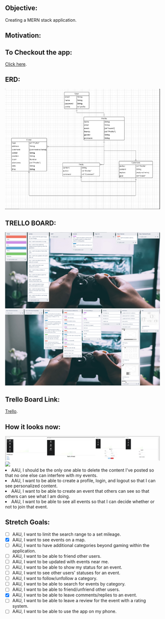 ##  Objective:
Creating a MERN stack application.
## Motivation:

## To Checkout the app:
[Click here](https://lfg-project.herokuapp.com/).

## ERD:
<img src='public/readmeimg/ERD.png'>

## TRELLO BOARD:

<img src ='public/readmeimg/trello1.png'>
<img src ='public/readmeimg/trello2.png'>

## Trello Board Link:
[Trello](https://trello.com/b/Q86Qd1Nj/lfg).

## How it looks now:
<img src='public/readmeimg/webapp.png'>
<img src='public/readmeimg/lfg.png>

## Technology Used:
- React  
- Mongoose
- Mongo DB
- Express.js
- Node.js
- React Google Maps API
- React GeoCoding API
- React GeoLocation API
- Heroku
- GitHub

## Minimum Viable Product:

- AAU, I should be the only one able to update the content I've posted so that no one else can interfere with my events.
- AAU, I should be the only one able to delete the content I've posted so that no one else can interfere with my events.
- AAU, I want to be able to create a profile, login, and logout so that I can see personalized content.
- AAU, I want to be able to create an event that others can see so that others can see what I am doing.
- AAU, I want to be able to see all events so that I can decide whether or not to join that event.

## Stretch Goals:

- [ ] AAU, I want to limit the search range to a set mileage.
- [x] AAU, I want to see events on a map.
- [ ] AAU, I want to have additional categories beyond gaming within the application.
- [ ] AAU, I want to be able to friend other users.
- [ ] AAU, I want to be updated with events near me.
- [ ] AAU, I want to be able to show my status for an event.
- [ ] AAU, I want to see other users' statuses for an event.
- [ ] AAU, I want to follow/unfollow a category.
- [ ] AAU, I want to be able to search for events by category.
- [ ] AAU, I want to be able to friend/unfriend other users.
- [x] AAU, I want to be able to leave comments/replies to an event.
- [ ] AAU, I want to be able to leave a review for the event with a rating system.
- [ ] AAU, I want to be able to use the app on my phone.
